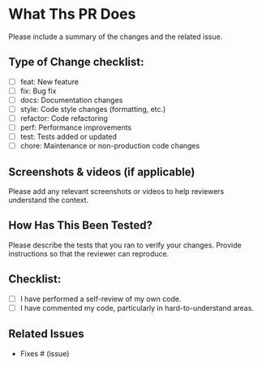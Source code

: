 # What Ths PR Does

Please include a summary of the changes and the related issue.

## Type of Change checklist:

- [ ] feat: New feature
- [ ] fix: Bug fix
- [ ] docs: Documentation changes
- [ ] style: Code style changes (formatting, etc.)
- [ ] refactor: Code refactoring
- [ ] perf: Performance improvements
- [ ] test: Tests added or updated
- [ ] chore: Maintenance or non-production code changes

## Screenshots & videos (if applicable)

Please add any relevant screenshots or videos to help reviewers understand the context.

## How Has This Been Tested?

Please describe the tests that you ran to verify your changes. Provide instructions so that the reviewer can reproduce.

## Checklist:

- [ ] I have performed a self-review of my own code.
- [ ] I have commented my code, particularly in hard-to-understand areas.

## Related Issues

- Fixes # (issue)

